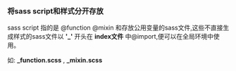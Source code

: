 ### 将sass script和样式分开存放

sass script 指的是 @function @mixin 和存放公用变量的sass文件,这些不直接生成样式的sass文件以 **'_'** 开头在 **index文件** 中@import,便可以在全局环境中使用。

如: **_function.scss** , **_mixin.scss**